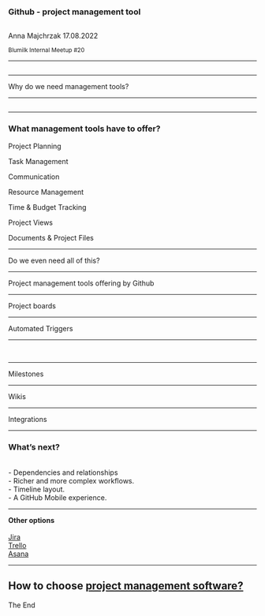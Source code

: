<h3>Github - project management tool</h3>

<img data-src="presentations/2022-08-17-github-management-tool/images/github-project-management.jpg" width="600px">

Anna Majchrzak 17.08.2022

<small>Blumilk Internal Meetup #20</small>

---

<img data-src="presentations/2022-08-17-github-management-tool/images/mem-ale-bezczleny.jpg" width="400px">

---

<section>
Why do we need management tools?
<br>
<img data-src="presentations/2022-08-17-github-management-tool/images/why.jpg" width="150px">
</section>

---

<img data-src="presentations/2022-08-17-github-management-tool/images/pm-meme.jpg" width="500px">

---

<section>
<h3> What management tools have to offer?</h3>
	<section id="fragments">
		<p class="fragment">Project Planning</p>
		<p class="fragment">Task Management</p>
		<p class="fragment">Communication</p>
		<p class="fragment">Resource Management</p>
		<p class="fragment">Time & Budget Tracking</p>
		<p class="fragment">Project Views</p>
		<p class="fragment">Documents & Project Files</p>
	</section>
</section>

---

Do we even need all of this?
<br>
<img data-src="presentations/2022-08-17-github-management-tool/images/wondering-meme.jpg" width="100px">

---

Project management tools offering by Github

---

Project boards
<br>
<img data-src="presentations/2022-08-17-github-management-tool/images/github-project-boards.jpg" width="400px">

---

Automated Triggers
<br>
<img data-src="presentations/2022-08-17-github-management-tool/images/github-workflow.png" width="400px">

---

<br>
<img data-src="presentations/2022-08-17-github-management-tool/images/github-action-triggers.png" width="800px">

---

Milestones
<br>
<img data-src="presentations/2022-08-17-github-management-tool/images/milestones.jpg" width="400px">

---

Wikis
<br>
<img data-src="presentations/2022-08-17-github-management-tool/images/documentation.png" width="400px">


---

Integrations
<br>
<img data-src="presentations/2022-08-17-github-management-tool/images/github-integration.png" width="400px">

---

<h3>What’s next?</h3>
<br>
- Dependencies and relationships<br>
- Richer and more complex workflows.<br>
- Timeline layout.<br>
- A GitHub Mobile experience.<br>

---

<b>Other options</b>
<br>
<br>
<a href="https://www.atlassian.com/pl/software/jira/guides/use-cases/what-is-jira-used-for#Jira-for-requirements-&-test-case-management">Jira</a>
<br>
<a href="https://trello.com/pl/tour">Trello</a>
<br>
<a href="https://asana.com/pl/guide/help/faq/all-asana-features">Asana</a>

---

How to choose <a href="https://en.wikipedia.org/wiki/Comparison_of_project_management_software">project management software?</a>
<br>
<img data-src="presentations/2022-08-17-github-management-tool/images/how-to-choose-your.jpg" width="300px">
---

The End
